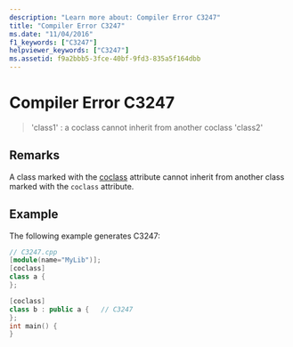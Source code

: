 ```yaml
---
description: "Learn more about: Compiler Error C3247"
title: "Compiler Error C3247"
ms.date: "11/04/2016"
f1_keywords: ["C3247"]
helpviewer_keywords: ["C3247"]
ms.assetid: f9a2bbb5-3fce-40bf-9fd3-835a5f164dbb
---
```

# Compiler Error C3247

> 'class1' : a coclass cannot inherit from another coclass 'class2'

## Remarks

A class marked with the [coclass](../../windows/attributes/coclass.md) attribute cannot inherit from another class marked with the `coclass` attribute.

## Example

The following example generates C3247:

```cpp
// C3247.cpp
[module(name="MyLib")];
[coclass]
class a {
};

[coclass]
class b : public a {   // C3247
};
int main() {
}
```
